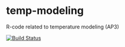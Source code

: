 # temp-modeling
R-code related to temperature modeling (AP3)

[![Build Status](https://travis-ci.org/biggis-project/temp-modeling.svg?branch=master)](https://travis-ci.org/biggis-project/temp-modeling)

